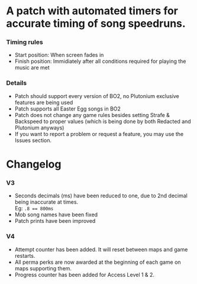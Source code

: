 # A patch with automated timers for accurate timing of song speedruns.

### Timing rules
- Start position: When screen fades in </br>
- Finish position: Immidiately after all conditions required for playing the music are met </br>

### Details
- Patch should support every version of BO2, no Plutonium exclusive features are being used </br>
- Patch supports all Easter Egg songs in BO2 </br>
- Patch does not change any game rules besides setting Strafe & Backspeed to proper values (which is being done by both Redacted and Plutonium anyways) </br>
- If you want to report a problem or request a feature, you may use the Issues section. </br>

# Changelog
### V3
- Seconds decimals (ms) have been reduced to one, due to 2nd decimal being inaccurate at times. </br>Eg: `.8 == 800ms`</br>
- Mob song names have been fixed
- Patch prints have been improved

### V4
- Attempt counter has been added. It will reset between maps and game restarts.
- All perma perks are now awarded at the beginning of each game on maps supporting them.
- Progress counter has been added for Access Level 1 & 2.